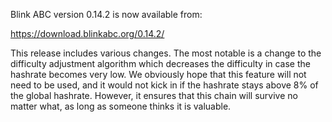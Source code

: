Blink ABC version 0.14.2 is now available from:

  <https://download.blinkabc.org/0.14.2/>

This release includes various changes. The most notable is a change to the difficulty adjustment algorithm which decreases the difficulty in case the hashrate becomes very low. We obviously hope that this feature will not need to be used, and it would not kick in if the hashrate stays above 8% of the global hashrate. However, it ensures that this chain will survive no matter what, as long as someone thinks it is valuable.
